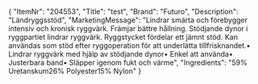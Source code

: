 {
  "ItemNr": "204553",
  "Title": "test",
  "Brand": "Futuro",
  "Description": "Ländryggsstöd",
  "MarketingMessage": "Lindrar smärta och förebygger intensiv och kronisk ryggvärk. Främjar bättre hållning. Stödjande dynor i ryggpartiet lindrar ryggvärk. Ryggstycket fördelar ett jämnt stöd. Kan användas som stöd efter ryggoperation för att underlätta tillfrisknandet.• Lindrar ryggvärk med hjälp av stödjande dynor• Enkel att använda• Justerbara band• Släpper igenom fukt och värme",
  "Ingredients": "59% Uretanskum26% Polyester15% Nylon"
}